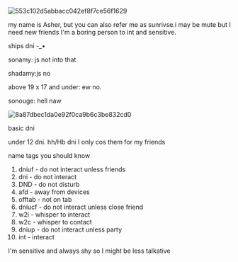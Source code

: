 

![553c102d5abbacc042ef8f7ce56f1629](https://github.com/sunrivse/sunrivse/assets/167609620/ea0cdfac-5af6-4e89-b305-4e35810db868)



my name is Asher, but you can also refer me as sunrivse.i may be mute but I need new friends
 I'm a boring person to int and sensitive.

 
ships dni -_•

  sonamy: js not into that

  shadamy:js no

  above 19 x 17 and under: ew no.

  sonouge: hell naw


![8a87dbec1da0e92f0ca9b6c3be832cd0](https://github.com/sunrivse/sunrivse/assets/167609620/a2266b44-1dc9-42dd-a79b-bb74be931024)



 
 basic dni 


under 12 dni. hh/Hb dni I only cos them for my friends 

 name tags you should know

1. dniuf - do not interact unless friends 
2. dni  - do not interact 
3. DND - do not disturb 
4. afd - away from devices
5. offtab - not on tab
6. dniucf - do not interact unless close friend
7. w2i - whisper to interact 
8. w2c - whisper to contact 
9. dniup - do not interact unless party
10. int - interact 


I'm sensitive and always shy so I might be less talkative 